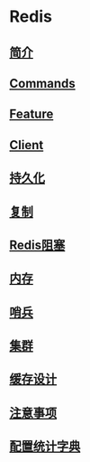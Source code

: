 # Redis

## [简介](docs/Introduction.md)

## [Commands](docs/Commands.md)

## [Feature](docs/Feature.md)

## [Client](docs/Client.md)

## [持久化](docs/Persistence.md)

## [复制](docs/Copy.md)

## [Redis阻塞](docs/Block.md)

## [内存](docs/Memory.md)

## [哨兵](docs/Sentinel.md)

## [集群](docs/Cluster.md)

## [缓存设计](docs/CacheDesign.md)

## [注意事项](docs/Precautions.md)

## [配置统计字典](docs/Dictionary.md)
